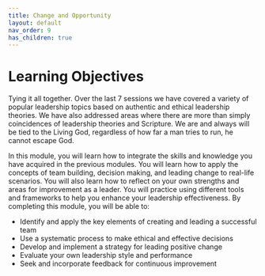 ```yaml
---
title: Change and Opportunity
layout: default
nav_order: 9
has_children: true
---
```


# Learning Objectives

Tying it all together. Over the last 7 sessions we have covered a variety of popular leadership topics based on authentic and ethical leadership theories. We have also addressed areas where there are more than simply coincidences of leadership theories and Scripture. We are and always will be tied to the Living God, regardless of how far a man tries to run, he cannot escape God.

In this module, you will learn how to integrate the skills and knowledge you have acquired in the previous modules. You will learn how to apply the concepts of team building, decision making, and leading change to real-life scenarios. You will also learn how to reflect on your own strengths and areas for improvement as a leader. You will practice using different tools and frameworks to help you enhance your leadership effectiveness. By completing this module, you will be able to:

- Identify and apply the key elements of creating and leading a successful team
- Use a systematic process to make ethical and effective decisions
- Develop and implement a strategy for leading positive change
- Evaluate your own leadership style and performance
- Seek and incorporate feedback for continuous improvement
